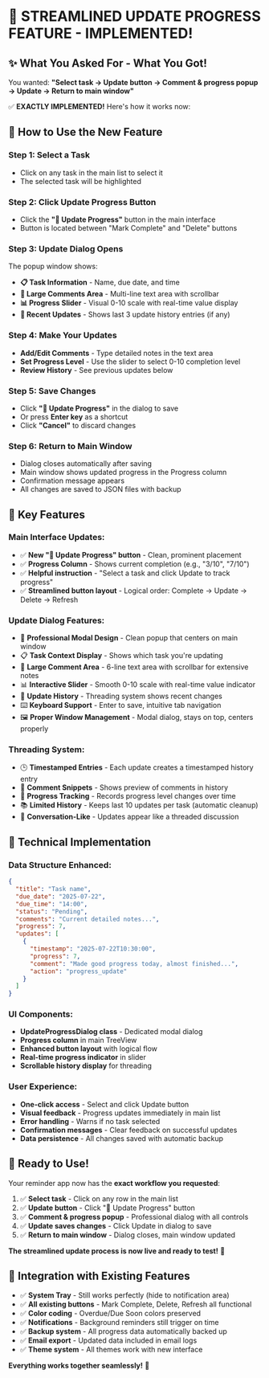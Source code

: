 # 🎉 **STREAMLINED UPDATE PROGRESS FEATURE - IMPLEMENTED!**

## ✨ **What You Asked For - What You Got!**

You wanted: **"Select task → Update button → Comment & progress popup → Update → Return to main window"**

✅ **EXACTLY IMPLEMENTED!** Here's how it works now:

## 🚀 **How to Use the New Feature**

### **Step 1: Select a Task**
- Click on any task in the main list to select it
- The selected task will be highlighted

### **Step 2: Click Update Progress Button**
- Click the **"📝 Update Progress"** button in the main interface
- Button is located between "Mark Complete" and "Delete" buttons

### **Step 3: Update Dialog Opens**
The popup window shows:
- **📋 Task Information** - Name, due date, and time
- **💬 Large Comments Area** - Multi-line text area with scrollbar
- **📊 Progress Slider** - Visual 0-10 scale with real-time value display
- **📜 Recent Updates** - Shows last 3 update history entries (if any)

### **Step 4: Make Your Updates**
- **Add/Edit Comments** - Type detailed notes in the text area
- **Set Progress Level** - Use the slider to select 0-10 completion level
- **Review History** - See previous updates below

### **Step 5: Save Changes**
- Click **"📝 Update Progress"** in the dialog to save
- Or press **Enter key** as a shortcut
- Click **"Cancel"** to discard changes

### **Step 6: Return to Main Window**
- Dialog closes automatically after saving
- Main window shows updated progress in the Progress column
- Confirmation message appears
- All changes are saved to JSON files with backup

## 🎯 **Key Features**

### **Main Interface Updates:**
- ✅ **New "📝 Update Progress" button** - Clean, prominent placement
- ✅ **Progress Column** - Shows current completion (e.g., "3/10", "7/10")  
- ✅ **Helpful instruction** - "Select a task and click Update to track progress"
- ✅ **Streamlined button layout** - Logical order: Complete → Update → Delete → Refresh

### **Update Dialog Features:**
- 🎨 **Professional Modal Design** - Clean popup that centers on main window
- 📋 **Task Context Display** - Shows which task you're updating
- 💬 **Large Comment Area** - 6-line text area with scrollbar for extensive notes
- 📊 **Interactive Slider** - Smooth 0-10 scale with real-time value indicator
- 📜 **Update History** - Threading system shows recent changes
- ⌨️ **Keyboard Support** - Enter to save, intuitive tab navigation
- 🖼️ **Proper Window Management** - Modal dialog, stays on top, centers properly

### **Threading System:**
- 🕒 **Timestamped Entries** - Each update creates a timestamped history entry
- 📝 **Comment Snippets** - Shows preview of comments in history
- 🔄 **Progress Tracking** - Records progress level changes over time
- 📚 **Limited History** - Keeps last 10 updates per task (automatic cleanup)
- 🧵 **Conversation-Like** - Updates appear like a threaded discussion

## 🔧 **Technical Implementation**

### **Data Structure Enhanced:**
```json
{
  "title": "Task name",
  "due_date": "2025-07-22",
  "due_time": "14:00",
  "status": "Pending",
  "comments": "Current detailed notes...",
  "progress": 7,
  "updates": [
    {
      "timestamp": "2025-07-22T10:30:00",
      "progress": 7,
      "comment": "Made good progress today, almost finished...",
      "action": "progress_update"
    }
  ]
}
```

### **UI Components:**
- **UpdateProgressDialog class** - Dedicated modal dialog
- **Progress column** in main TreeView
- **Enhanced button layout** with logical flow
- **Real-time progress indicator** in slider
- **Scrollable history display** for threading

### **User Experience:**
- **One-click access** - Select and click Update button
- **Visual feedback** - Progress updates immediately in main list
- **Error handling** - Warns if no task selected
- **Confirmation messages** - Clear feedback on successful updates
- **Data persistence** - All changes saved with automatic backup

## 🎊 **Ready to Use!**

Your reminder app now has the **exact workflow you requested**:

1. ✅ **Select task** - Click on any row in the main list
2. ✅ **Update button** - Click "📝 Update Progress" button  
3. ✅ **Comment & progress popup** - Professional dialog with all controls
4. ✅ **Update saves changes** - Click Update in dialog to save
5. ✅ **Return to main window** - Dialog closes, main window updated

**The streamlined update process is now live and ready to test!** 🚀

## 🔄 **Integration with Existing Features**

- ✅ **System Tray** - Still works perfectly (hide to notification area)
- ✅ **All existing buttons** - Mark Complete, Delete, Refresh all functional  
- ✅ **Color coding** - Overdue/Due Soon colors preserved
- ✅ **Notifications** - Background reminders still trigger on time
- ✅ **Backup system** - All progress data automatically backed up
- ✅ **Email export** - Updated data included in email logs
- ✅ **Theme system** - All themes work with new interface

**Everything works together seamlessly!** 🎯
